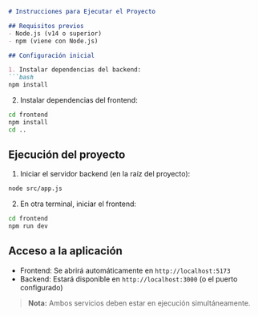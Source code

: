 ```markdown
# Instrucciones para Ejecutar el Proyecto

## Requisitos previos
- Node.js (v14 o superior)
- npm (viene con Node.js)

## Configuración inicial

1. Instalar dependencias del backend:
```bash
npm install
```

2. Instalar dependencias del frontend:
```bash
cd frontend
npm install
cd ..
```

## Ejecución del proyecto

1. Iniciar el servidor backend (en la raíz del proyecto):
```bash
node src/app.js
```

2. En otra terminal, iniciar el frontend:
```bash
cd frontend
npm run dev
```

## Acceso a la aplicación
- Frontend: Se abrirá automáticamente en `http://localhost:5173`
- Backend: Estará disponible en `http://localhost:3000` (o el puerto configurado)

> **Nota:** Ambos servicios deben estar en ejecución simultáneamente.
```
